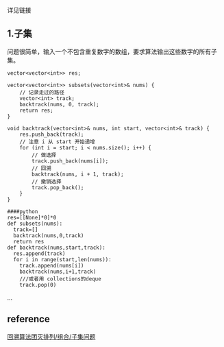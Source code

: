 详见链接
## 1.子集
问题很简单，输入一个不包含重复数字的数组，要求算法输出这些数字的所有子集。
```
vector<vector<int>> res;

vector<vector<int>> subsets(vector<int>& nums) {
    // 记录走过的路径
    vector<int> track;
    backtrack(nums, 0, track);
    return res;
}

void backtrack(vector<int>& nums, int start, vector<int>& track) {
    res.push_back(track);
    // 注意 i 从 start 开始递增
    for (int i = start; i < nums.size(); i++) {
        // 做选择
        track.push_back(nums[i]);
        // 回溯
        backtrack(nums, i + 1, track);
        // 撤销选择
        track.pop_back();
    }
}
```
```
####python
res=[[None]*0]*0
def subsets(nums):
  track=[]
  backtrack(nums,0,track)
  return res
def backtrack(nums,start,track):
  res.append(track)
  for i in range(start,len(nums)):
    track.append(nums[i])
    backtrack(nums,i+1,track)
    ///或者用 collections的deque
    track.pop(0)
```
...
## reference
[回溯算法团灭排列/组合/子集问题](https://mp.weixin.qq.com/s/qT6WgR6Qwn7ayZkI3AineA)

